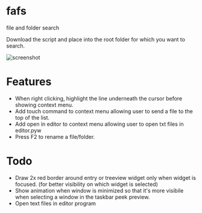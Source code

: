 # fafs
file and folder search

Download the script and place into the root folder for which you want to search.

![screenshot](https://github.com/classicfoo/fafs/assets/20607431/fdb6034b-5db6-4c65-bccc-de4ada5453fc)

# Features
- When right clicking, highlight the line underneath the cursor before showing context menu.
- Add touch command to context menu allowing user to send a file to the top of the list.
- Add open in editor to context menu allowing user to open txt files in editor.pyw
- Press F2 to rename a file/folder.
 


# Todo
- Draw 2x red border around entry or treeview widget only when widget is focused. (for better visibility on which widget is selected)
- Show animation when window is minimized so that it's more visibile when selecting a window in the taskbar peek preview. 
- Open text files in editor program
